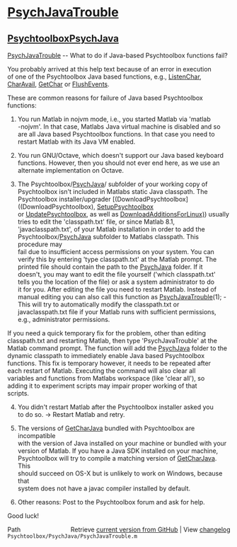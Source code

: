 # [PsychJavaTrouble](PsychJavaTrouble)
## [Psychtoolbox](Psychtoolbox)[PsychJava](PsychJava)

[PsychJavaTrouble](PsychJavaTrouble) -- What to do if Java-based Psychtoolbox functions fail?  
  
You probably arrived at this help text because of an error in execution  
of one of the Psychtoolbox Java based functions, e.g., [ListenChar](ListenChar),  
[CharAvail](CharAvail), [GetChar](GetChar) or [FlushEvents](FlushEvents).  
  
These are common reasons for failure of Java based Psychtoolbox  
functions:  
  
1. You run Matlab in nojvm mode, i.e., you started Matlab via 'matlab  
-nojvm'. In that case, Matlabs Java virtual machine is disabled and so  
are all Java based Psychtoolbox functions. In that case you need to  
restart Matlab with its Java VM enabled.  
  
2. You run GNU/Octave, which doesn't support our Java based keyboard  
functions. However, then you should not ever end here, as we use an  
alternate implementation on Octave.  
  
3. The Psychtoolbox/[PsychJava](PsychJava)/ subfolder of your working copy of  
Psychtoolbox isn't included in Matlabs static Java classpath. The  
Psychtoolbox installer/upgrader [(DownloadPsychtoolbox]((DownloadPsychtoolbox), [SetupPsychtoolbox](SetupPsychtoolbox)  
or [UpdatePsychtoolbox](UpdatePsychtoolbox), as well as [DownloadAdditionsForLinux)](DownloadAdditionsForLinux)) usually  
tries to edit the 'classpath.txt' file, or since Matlab 8.1,  
'javaclasspath.txt', of your Matlab installation in order to add the  
Psychtoolbox/[PsychJava](PsychJava) subfolder to Matlabs classpath. This procedure may  
fail due to insufficient access permissions on your system. You can  
verify this by entering 'type classpath.txt' at the Matlab prompt. The  
printed file should contain the path to the [PsychJava](PsychJava) folder. If it  
doesn't, you may want to edit the file yourself ('which classpath.txt'  
tells you the location of the file) or ask a system administrator to do  
it for you. After editing the file you need to restart Matlab. Instead of  
manual editing you can also call this function as [PsychJavaTrouble](PsychJavaTrouble)(1); -  
This will try to automatically modify the classpath.txt or  
javaclasspath.txt file if your Matlab runs with sufficient permissions,  
e.g., administrator permissions.  
  
If you need a quick temporary fix for the problem, other than editing  
classpath.txt and restarting Matlab, then type 'PsychJavaTrouble' at the  
Matlab command prompt. The function will add the [PsychJava](PsychJava) folder to the  
dynamic classpath to immediately enable Java based Psychtoolbox  
functions. This fix is temporary however, it needs to be repeated after  
each restart of Matlab. Executing the command will also clear all  
variables and functions from Matlabs workspace (like 'clear all'), so  
adding it to experiment scripts may impair proper working of that  
scripts.  
  
4. You didn't restart Matlab after the Psychtoolbox installer asked you  
to do so. -\> Restart Matlab and retry.  
  
5. The versions of [GetCharJava](GetCharJava) bundled with Psychtoolbox are incompatible  
with the version of Java installed on your machine or bundled with your  
version of Matlab. If you have a Java SDK installed on your machine,  
Psychtoolbox will try to compile a matching version of [GetCharJava](GetCharJava). This  
should succeed on OS-X but is unlikely to work on Windows, because that  
system does not have a javac compiler installed by default.  
  
6. Other reasons: Post to the Psychtoolbox forum and ask for help.  
  
Good luck!  




<div class="code_header" style="text-align:right;">
  <span style="float:left;">Path&nbsp;&nbsp;</span> <span class="counter">Retrieve <a href=
  "https://raw.github.com/Psychtoolbox-3/Psychtoolbox-3/beta/Psychtoolbox/PsychJava/PsychJavaTrouble.m">current version from GitHub</a> | View <a href=
  "https://github.com/Psychtoolbox-3/Psychtoolbox-3/commits/beta/Psychtoolbox/PsychJava/PsychJavaTrouble.m">changelog</a></span>
</div>
<div class="code">
  <code>Psychtoolbox/PsychJava/PsychJavaTrouble.m</code>
</div>

